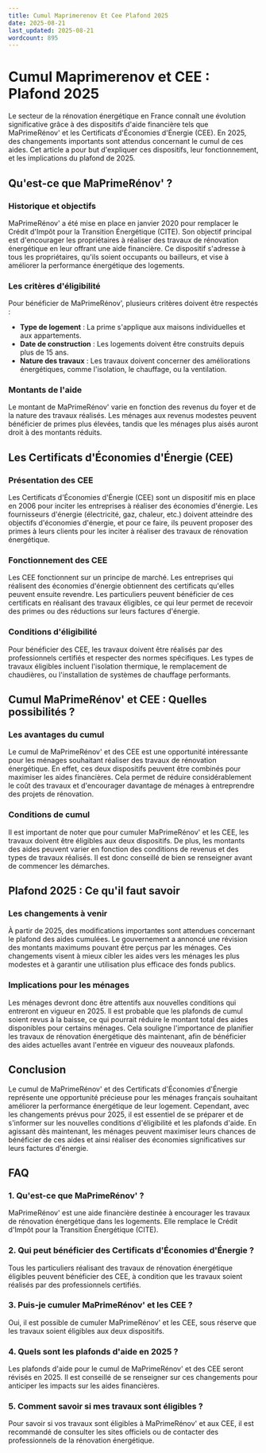 ```yaml
---
title: Cumul Maprimerenov Et Cee Plafond 2025
date: 2025-08-21
last_updated: 2025-08-21
wordcount: 895
---
```


# Cumul Maprimerenov et CEE : Plafond 2025

Le secteur de la rénovation énergétique en France connaît une évolution significative grâce à des dispositifs d'aide financière tels que MaPrimeRénov' et les Certificats d'Économies d'Énergie (CEE). En 2025, des changements importants sont attendus concernant le cumul de ces aides. Cet article a pour but d'expliquer ces dispositifs, leur fonctionnement, et les implications du plafond de 2025.

## Qu'est-ce que MaPrimeRénov' ?

### Historique et objectifs

MaPrimeRénov' a été mise en place en janvier 2020 pour remplacer le Crédit d'Impôt pour la Transition Énergétique (CITE). Son objectif principal est d'encourager les propriétaires à réaliser des travaux de rénovation énergétique en leur offrant une aide financière. Ce dispositif s'adresse à tous les propriétaires, qu'ils soient occupants ou bailleurs, et vise à améliorer la performance énergétique des logements.

### Les critères d'éligibilité

Pour bénéficier de MaPrimeRénov', plusieurs critères doivent être respectés :

- **Type de logement** : La prime s'applique aux maisons individuelles et aux appartements.
- **Date de construction** : Les logements doivent être construits depuis plus de 15 ans.
- **Nature des travaux** : Les travaux doivent concerner des améliorations énergétiques, comme l'isolation, le chauffage, ou la ventilation.

### Montants de l'aide

Le montant de MaPrimeRénov' varie en fonction des revenus du foyer et de la nature des travaux réalisés. Les ménages aux revenus modestes peuvent bénéficier de primes plus élevées, tandis que les ménages plus aisés auront droit à des montants réduits.

## Les Certificats d'Économies d'Énergie (CEE)

### Présentation des CEE

Les Certificats d'Économies d'Énergie (CEE) sont un dispositif mis en place en 2006 pour inciter les entreprises à réaliser des économies d'énergie. Les fournisseurs d'énergie (électricité, gaz, chaleur, etc.) doivent atteindre des objectifs d'économies d'énergie, et pour ce faire, ils peuvent proposer des primes à leurs clients pour les inciter à réaliser des travaux de rénovation énergétique.

### Fonctionnement des CEE

Les CEE fonctionnent sur un principe de marché. Les entreprises qui réalisent des économies d'énergie obtiennent des certificats qu'elles peuvent ensuite revendre. Les particuliers peuvent bénéficier de ces certificats en réalisant des travaux éligibles, ce qui leur permet de recevoir des primes ou des réductions sur leurs factures d'énergie.

### Conditions d'éligibilité

Pour bénéficier des CEE, les travaux doivent être réalisés par des professionnels certifiés et respecter des normes spécifiques. Les types de travaux éligibles incluent l'isolation thermique, le remplacement de chaudières, ou l'installation de systèmes de chauffage performants.

## Cumul MaPrimeRénov' et CEE : Quelles possibilités ?

### Les avantages du cumul

Le cumul de MaPrimeRénov' et des CEE est une opportunité intéressante pour les ménages souhaitant réaliser des travaux de rénovation énergétique. En effet, ces deux dispositifs peuvent être combinés pour maximiser les aides financières. Cela permet de réduire considérablement le coût des travaux et d'encourager davantage de ménages à entreprendre des projets de rénovation.

### Conditions de cumul

Il est important de noter que pour cumuler MaPrimeRénov' et les CEE, les travaux doivent être éligibles aux deux dispositifs. De plus, les montants des aides peuvent varier en fonction des conditions de revenus et des types de travaux réalisés. Il est donc conseillé de bien se renseigner avant de commencer les démarches.

## Plafond 2025 : Ce qu'il faut savoir

### Les changements à venir

À partir de 2025, des modifications importantes sont attendues concernant le plafond des aides cumulées. Le gouvernement a annoncé une révision des montants maximums pouvant être perçus par les ménages. Ces changements visent à mieux cibler les aides vers les ménages les plus modestes et à garantir une utilisation plus efficace des fonds publics.

### Implications pour les ménages

Les ménages devront donc être attentifs aux nouvelles conditions qui entreront en vigueur en 2025. Il est probable que les plafonds de cumul soient revus à la baisse, ce qui pourrait réduire le montant total des aides disponibles pour certains ménages. Cela souligne l'importance de planifier les travaux de rénovation énergétique dès maintenant, afin de bénéficier des aides actuelles avant l'entrée en vigueur des nouveaux plafonds.

## Conclusion

Le cumul de MaPrimeRénov' et des Certificats d'Économies d'Énergie représente une opportunité précieuse pour les ménages français souhaitant améliorer la performance énergétique de leur logement. Cependant, avec les changements prévus pour 2025, il est essentiel de se préparer et de s'informer sur les nouvelles conditions d'éligibilité et les plafonds d'aide. En agissant dès maintenant, les ménages peuvent maximiser leurs chances de bénéficier de ces aides et ainsi réaliser des économies significatives sur leurs factures d'énergie.

## FAQ

### 1. Qu'est-ce que MaPrimeRénov' ?

MaPrimeRénov' est une aide financière destinée à encourager les travaux de rénovation énergétique dans les logements. Elle remplace le Crédit d'Impôt pour la Transition Énergétique (CITE).

### 2. Qui peut bénéficier des Certificats d'Économies d'Énergie ?

Tous les particuliers réalisant des travaux de rénovation énergétique éligibles peuvent bénéficier des CEE, à condition que les travaux soient réalisés par des professionnels certifiés.

### 3. Puis-je cumuler MaPrimeRénov' et les CEE ?

Oui, il est possible de cumuler MaPrimeRénov' et les CEE, sous réserve que les travaux soient éligibles aux deux dispositifs.

### 4. Quels sont les plafonds d'aide en 2025 ?

Les plafonds d'aide pour le cumul de MaPrimeRénov' et des CEE seront révisés en 2025. Il est conseillé de se renseigner sur ces changements pour anticiper les impacts sur les aides financières.

### 5. Comment savoir si mes travaux sont éligibles ?

Pour savoir si vos travaux sont éligibles à MaPrimeRénov' et aux CEE, il est recommandé de consulter les sites officiels ou de contacter des professionnels de la rénovation énergétique.